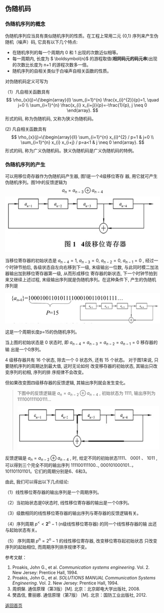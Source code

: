 ## 伪随机码

### 伪随机序列的概念

伪随机序列应当具有类似随机序列的性质。在工程上常用二元  \{0,1\}  序列来产生伪随机（噪声）码, 它具有以下几个特点:

+ 在随机序列的每一个周期内 0 和 1 出现的次数近似相等。
+ 每一周期内, 长度为 $ \boldsymbol{n}$  的游程取值(**相同码元的码元串**)出现的次数比长度为  n+1  的游程次数多一倍。
+ 随机序列的自相关类似于白噪声自相关函数的性质。

对伪随机码定义可写为

（1）凡自相关函数具有
$$
\rho_{x}(j)=\{\begin{array}{l}
\sum_{i=1}^{n} \frac{x_{i}^{2}}{p}=1, \quad j=0 \\
\sum_{i=1}^{n} \frac{x_{i} x_{i+j}}{p}=-\frac{1}{p}, j \neq 0
\end{array}.
$$
形式的码, 称为伪随机码, 又称为狭义伪随机码。

(2) 凡自相关函数具有
$$
\rho_{x}(j)=\{\begin{array}{ll}
\sum_{i=1}^{n} x_{i}^{2} / p=1 & j=0 \\
\sum_{i=1}^{n} x_{i} x_{i+j} / p=a<1 & j \neq 0
\end{array}.
$$
形式的码, 称为广义伪随机码。狭义伪随机码是广义伪随机码的特例。

### 伪随机序列的产生

可以用移位奇存器作为伪随机码产生器, 图1是一个4级移位寄存 器, 用它就可产生伪随机序列。图1中的反馈逻辑为
$$
a_{n}=a_{n-3} \oplus a_{n-4}
$$
![](https://raw.githubusercontent.com/timerring/picgo/master/picbed/image-20230211104355012.png)

当移位寄存器的初始状态是  $a_{n-4}=1$, $a_{n-3}=0$, $a_{n-2}=0$, $a_{n-1}=0$ , 经过一 个时钟节拍后, 各级状态自左向右移到下一级, 末级输出一位数, 与此同时模二加法器输出加到移位寄存器第一级, 从而形成移位 寄存器的新状态, 下一个时钟节拍到来又继续上述过程, 末级输出序列就是伪随机序列。在这种条件下, 产生的伪随机序列是

![](https://raw.githubusercontent.com/timerring/picgo/master/picbed/image-20230224134931194.png)

这是一个周期长度p=15的伪随机序列。

当上图的初始状态是 0 状态时, 即  $a_{n-4}=a_{n-3}=a_{n-2}=a_{n-1}=0$  移存器的输 出是一个0序列。

4 级移存器共有 16 个状态, 除去一个 0 状态外, 还有 15 个状态。 对于图1来说, 只要随机序列的周期达到最大值, 这时无论如何 改变移存器的初始状态, 其输出只改变序列的初相, 序列的排 序规律不会改变。

但如果改变图四级移存器的反馈逻辑, 其输出序列就会发生变化。



> 下图中的反馈逻辑是  $a_{n}=a_{n-2} \oplus a_{n-4}$ , 初始状态为 1111, 输出序列为111100111100111...
>
> ![](https://raw.githubusercontent.com/timerring/picgo/master/picbed/image-20230224135038720.png)





反馈逻辑是  $a_{n}=a_{n-2} \oplus a_{n-4}$ , 时, 给定不同的初始状态1111、  0001 、 1011 , 可以得到三个完全不同的输出序列 111100111100..,  000101000101..，101101101101。它们的周期分别是6、6和3。

由此, 我们可以得出以下几点结论:

（1）线性移位寄存器的输出序列是一个周期序列。

（2）当初始状态是0状态时, 线性移位寄存器的输出是一个0序列。

（3）级数相同的线性移位寄存器的输出序列与寄存器的反馈逻辑有关。

（4）序列周期  $p^{<}<\mathbf{2}^{n}-1$  (n级线性移位寄存器) 的同一个线性移存器的输 出还与起始状态有关。

（5） 序列周期  $p^{n}=2^{n}-1$  的线性移位寄存器, 改变移位寄存起初始状态 只改变序列的起始相位, 而周期序列排序规律不变。





参考文献：

1. Proakis, John G., et al. *Communication systems engineering*. Vol. 2. New Jersey: Prentice Hall, 1994.
2. Proakis, John G., et al. *SOLUTIONS MANUAL Communication Systems Engineering*. Vol. 2. New Jersey: Prentice Hall, 1994.
3. 周炯槃. 通信原理（第3版）[M\]. 北京：北京邮电大学出版社, 2008.
4. 樊昌信, 曹丽娜. 通信原理（第7版） [M\]. 北京：国防工业出版社, 2012.



[返回首页](https://github.com/timerring/information-theory)